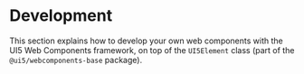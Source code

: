 # Development

This section explains how to develop your own web components with the UI5 Web Components framework, on top of the `UI5Element` class (part of the `@ui5/webcomponents-base` package).
